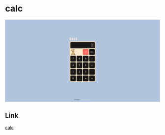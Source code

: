 # calc

![alt text](<Screenshot 2025-06-16 at 14-14-29 Calc.png>)

## Link

[calc](https://anthonybac.github.io/Calc_OdinProject/)
